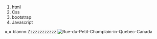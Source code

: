 1. html
2. Css
3. bootstrap
4. Javascript 

=,= blannn Zzzzzzzzzzzz
![Rue-du-Petit-Champlain-in-Quebec-Canada](https://user-images.githubusercontent.com/65357821/82753107-22805d00-9de9-11ea-8d5c-d014f1a8c48c.jpg)
